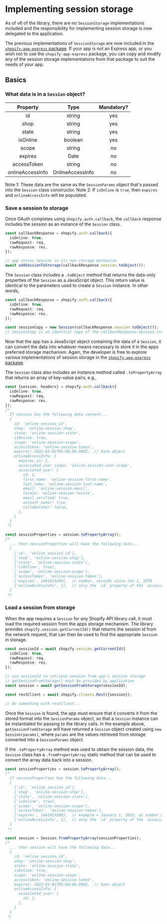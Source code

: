 # Implementing session storage

As of v6 of the library, there are no `SessionStorage` implementations included and the responsibility for implementing session storage is now delegated to the application.

The previous implementations of `SessionStorage` are now included in the [`shopify-app-express` package](https://github.com/Shopify/shopify-app-express/tree/main/src/session-storage).  If your app is not an Express app, or you wish not to use the `shopify-app-express` package, you can copy and modify any of the session storage implementations from that package to suit the needs of your app.

## Basics

### What data is in a `Session` object?

   |    Property      |      Type        | Mandatory? |
   | :--------------: | :--------------: | :--------: |
   |       id         |     string       |    yes     |
   |      shop        |     string       |    yes     |
   |     state        |     string       |    yes     |
   |    isOnline      |     boolean      |    yes     |
   |     scope        |     string       |    no      |
   |    expires       |      Date        |    no      |
   |   accessToken    |     string       |    no      |
   | onlineAccessInfo | OnlineAccessInfo |    no      |

   Note 1: These data are the same as the `SessionParams` object that's passed into the `Session` class constructor.
   Note 2: If `isOnline` is `true`, then `expires` and `onlineAccessInfo` will be populated.

### Save a session to storage

   Once OAuth completes using `shopify.auth.callback`, the `callback` response includes the session as an instance of the `Session` class.

   ```ts
   const callbackResponse = shopify.auth.callback({
     isOnline: true,
     rawRequest: req,
     rawResponse: res,
   });

   // app stores Session in its own storage mechanism
   await addSessionToStorage(callbackResponse.session.toObject());
   ```

   The `Session` class includes a `.toObject` method that returns the data-only properties of the `Session` as a JavaScript object.  This return value is identical to the parameters used to create a `Session` instance.  In other words,

   ```ts
   const callbackResponse = shopify.auth.callback({
     isOnline: true,
     rawRequest: req,
     rawResponse: res,
   });

   const sessionCopy = new Session(callbackResponse.session.toObject());
   // sessionCopy is an identical copy of the callbackResponse.session instance
   ```

   Now that the app has a JavaScript object containing the data of a `Session`, it can convert the data into whatever means necessary to store it in the apps preferred storage mechanism.  Again, the developer is free to explore various implementations of session storage in the [`shopify-app-express` package](https://github.com/Shopify/shopify-app-express/tree/main/src/session-storage).

   The `Session` class also includes an instance method called `.toPropertyArray` that returns an array of key-value pairs, e.g.,

   ```ts
   const {session, headers} = shopify.auth.callback({
     isOnline: true,
     rawRequest: req,
     rawResponse: res,
   });
   /*
     If session has the following data content...
     {
       id: 'online_session_id',
       shop: 'online-session-shop',
       state: 'online-session-state',
       isOnline: true,
       scope: 'online-session-scope',
       accessToken: 'online-session-token',
       expires: 2022-01-01T05:00:00.000Z,  // Date object
       onlineAccessInfo: {
         expires_in: 1,
         associated_user_scope: 'online-session-user-scope',
         associated_user: {
           id: 1,
           first_name: 'online-session-first-name',
           last_name: 'online-session-last-name',
           email: 'online-session-email',
           locale: 'online-session-locale',
           email_verified: true,
           account_owner: true,
           collaborator: false,
         },
       }
     }
    */

   const sessionProperties = session.toPropertyArray();
   /*
     ... then sessionProperties will have the following data...
     [
       ['id', 'online_session_id'],
       ['shop', 'online-session-shop'],
       ['state', 'online-session-state'],
       ['isOnline', true],
       ['scope', 'online-session-scope'],
       ['accessToken', 'online-session-token'],
       ['expires', 1641013200],  // number, seconds since Jan 1, 1970
       ['onlineAccessInfo', 1],  // only the `id` property of the `associated_user` property is stored
     ]
    */
   ```

### Load a session from storage

   When the app requires a `Session` for any Shopify API library call, it must load the required session from the apps storage mechanism.  The library provides `shopify.session.getCurrentId()` that returns the session id from the network request, that can then be used to find the appropriate `Session` in storage.

   ```ts
   const sessionId = await shopify.session.getCurrentId({
     isOnline: true,
     rawRequest: req,
     rawResponse: res,
   });

   // use sessionId to retrieve session from app's session storage
   // getSessionFromStorage() must be provided by application
   const session = await getSessionFromStorage(sessionId);

   const restClient = await shopify.clients.Rest({session});

   // do something with restClient...
   ```

   Once the `Session` is found, the app must ensure that it converts it from the stored format into the `SessionParams` object, so that a `Session` instance can be instantiated for passing to the library calls.  In the example above, `getSessionFromStorage` will have returned a `Session` object created using `new Session(params)`, where `params` are the values retrieved from storage converted into a `SessionParams` object.

   If the `.toPropertyArray` method was used to obtain the session data, the `Session` class has a `.fromPropertyArray` static method that can be used to convert the array data back into a session.

   ```ts
   const sessionProperties = session.toPropertyArray();
   /*
     if sessionProperties has the following data...
     [
       ['id', 'online_session_id'],
       ['shop', 'online-session-shop'],
       ['state', 'online-session-state'],
       ['isOnline', true],
       ['scope', 'online-session-scope'],
       ['accessToken', 'online-session-token'],
       ['expires', 1641013200],  // example = January 1, 2022, as number of seconds since Jan 1, 1970
       ['onlineAccessInfo', 1],  // only the `id` property of the `associated_user` property is stored
     ]
    */

   const session = Session.fromPropertyArray(sessionProperties);
   /*
     ... then session will have the following data...
     {
       id: 'online_session_id',
       shop: 'online-session-shop',
       state: 'online-session-state',
       isOnline: true,
       scope: 'online-session-scope',
       accessToken: 'online-session-token',
       expires: 2022-01-01T05:00:00.000Z,  // Date object
       onlineAccessInfo: {
         associated_user: {
           id: 1,
         },
       }
     }
    */

   ```
